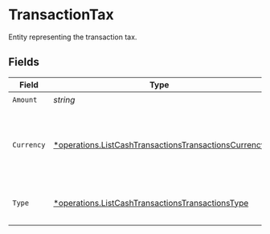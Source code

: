 # TransactionTax

Entity representing the transaction tax.


## Fields

| Field                                                                                                                              | Type                                                                                                                               | Required                                                                                                                           | Description                                                                                                                        |
| ---------------------------------------------------------------------------------------------------------------------------------- | ---------------------------------------------------------------------------------------------------------------------------------- | ---------------------------------------------------------------------------------------------------------------------------------- | ---------------------------------------------------------------------------------------------------------------------------------- |
| `Amount`                                                                                                                           | *string*                                                                                                                           | :heavy_check_mark:                                                                                                                 | N/A                                                                                                                                |
| `Currency`                                                                                                                         | [*operations.ListCashTransactionsTransactionsCurrency](../../../pkg/models/operations/listcashtransactionstransactionscurrency.md) | :heavy_minus_sign:                                                                                                                 | Alphabetic three-letter [ISO 4217](https://en.wikipedia.org/wiki/ISO_4217) currency code.<br/>* EUR - Euro                         |
| `Type`                                                                                                                             | [*operations.ListCashTransactionsTransactionsType](../../../pkg/models/operations/listcashtransactionstransactionstype.md)         | :heavy_minus_sign:                                                                                                                 | Type of the tax.<br/>* TOTAL - Total taxes                                                                                         |